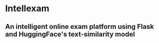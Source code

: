 # Intellexam

## An intelligent online exam platform using Flask and HuggingFace's text-similarity model
